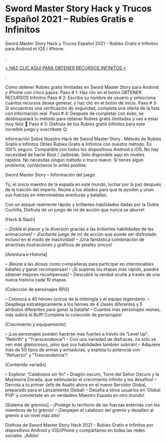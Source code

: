 # Sword Master Story Hack y Trucos Español 2021 – Rubíes Gratis e Infinitos
Sword Master Story Hack y Trucos Español 2021 – Rubíes Gratis e Infinitos para Android et iOS / iPhone.


.

[> HAZ CLIC AQUÍ PARA OBTENER RECURSOS INFINITOS <](https://hadesjuegos.com/sword-master-story-hack-y-trucos-espanol-2021-rubies-gratis-e-infinitos/)

.

Cómo obtener Rubíes gratis ilimitadas en Sword Master Story para Android y iPhone con cinco pasos:
Paso # 1: Haz clic en el botón OBTENER RECURSOS Infinitos
Paso # 2: Escriba su nombre de usuario y selecciona cuántos recursos desea generar, y haz clic en el botón de inicio.
Paso # 3: Si encuentras una verificación de seguridad, completa una oferta de la lista con información real.
Paso # 4: Después de completar con éxito, se desbloqueará tu método para obtener Rubíes gratis ilimitadas y vas a estar muy feliz 🙂
Paso # 5: Disfruta de tus Rubíes gratis Infinitos para este increíble juego y suscríbete 😉
 

Información Sobre Nuestro Hack de Sword Master Story : Método de Rubíes Gratis e Infinitos
Obten Rubíes Gratis e Infinitos con nuestro método.
Es 100% seguro.
Compatible con todos los dispositivos Android e iOS.
No hay necesidad de hacer Root / Jailbreak.
Solo disponible aquí en niveles rápidos.
No necesitas ningún método o truco nuevo.
Si tienes algún problema, contáctanos lo antes posible.
 

Sword Master Story – Información del juego
 

Tú, el único maestro de la espada en este mundo,
luchar por la paz después de la traición del imperio.
Reúne a tus aliados para que te ayuden y unan sus fuerzas en interminables aventuras y batallas.

Con un ataque realmente rápido y brillantes habilidades dadas por la Doble Cuchilla,
Disfruta de un juego de rol de acción que nunca se aburre!

[Hack & Slash]

– ¡Dobla el placer y la diversión gracias a las brillantes habilidades de las animaciones!
– ¡Excitante juego de rol de acción que puede ser disfrutado incluso en el modo de inactividad!
– ¡Una fantástica combinación de atractivas ilustraciones y gráficos de píxeles únicos!

[Aventura e Historia]

– ¡Reúne a las diosas como compañeras para participar en interminables batallas y ganar recompensas!
– ¡Si superas las etapas más rápido, puedes obtener mejores recompensas!
– Descubre la verdad oculta a través de una nueva historia cada 10 etapas.

[Colección de personajes RPG]

– Convoca a 40 héroes únicos de la mitología y el equipo legendario.
– Despliega estratégicamente a los héroes de 4 clases diferentes y 5 atributos diferentes para ganar la batalla!
– Cuantos más personajes reúnas, más subirá el Buff! Completa tu colección de personajes!

[Crecimiento y equipamiento]

– ¡Los personajes pueden hacerse más fuertes a través de “Level Up”, “Rebirth” y “Transcendence”!
– Con una variedad de disfraces, no sólo se ven más glamorosos, ¡sino que sus habilidades también subirán!
– Adquiere más de 50 tipos de armas y armaduras, y explota tu potencial con “Refuerzo” y “Trascendencia”!

[Contenido variado]

– Explorar “Calabozos sin fin”
– Dragón oscuro, Torre del Señor Oscuro y la Mazmorra Dorada, que estimularán el crecimiento infinito y los desafíos!
– Derrota a tu primer Jefe de Asalto ahora en el nuevo Servidor Global, preparado para el Lanzamiento Global!
– Desafía a otros usuarios en ‘Global PVP’ y conviértete en un verdadero Maestro Espada en otro mundo!

[Sistema de gremios]
– ¡Protege tu territorio de las fuerzas externas con los miembros de tu gremio!
– ¡Despejen el calabozo del gremio y desafíen al gremio a un nivel más alto!

 

Disfruta de Sword Master Story Hack 2021 – Rubíes Gratis e Infinitos por dispositivos Android y iOS/iPhone y compártanos en todas las redes sociales. ¡Adiós!
